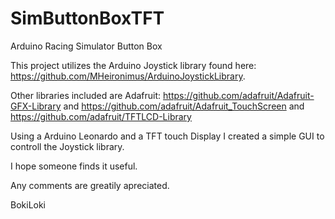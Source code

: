 # SimButtonBoxTFT
Arduino Racing Simulator Button Box

This project utilizes the Arduino Joystick library found here: https://github.com/MHeironimus/ArduinoJoystickLibrary.

Other libraries included are Adafruit: https://github.com/adafruit/Adafruit-GFX-Library and https://github.com/adafruit/Adafruit_TouchScreen and https://github.com/adafruit/TFTLCD-Library


Using a Arduino Leonardo and a TFT touch Display I created a simple GUI to controll the Joystick library.

I hope someone finds it useful.

Any comments are greatily apreciated.

BokiLoki
